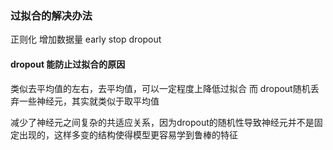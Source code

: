 ### 过拟合的解决办法

正则化  增加数据量  early stop  dropout

#### dropout 能防止过拟合的原因

类似去平均值的左右，去平均值，可以一定程度上降低过拟合 而 dropout随机丢弃一些神经元，其实就类似于取平均值

减少了神经元之间复杂的共适应关系，因为dropout的随机性导致神经元并不是固定出现的，这样多变的结构使得模型更容易学到鲁棒的特征
